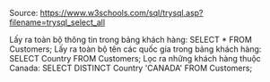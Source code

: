 Source: https://www.w3schools.com/sql/trysql.asp?filename=trysql_select_all

Lấy ra toàn bộ thông tin trong bảng khách hàng: SELECT * FROM Customers;
Lấy ra toàn bộ tên các quốc gia trong bảng khách hàng: SELECT Country FROM Customers;
Lọc ra những khách hàng thuộc Canada: SELECT DISTINCT Country 'CANADA' FROM Customers;